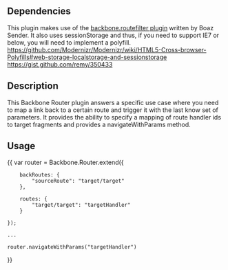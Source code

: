 ## Dependencies
This plugin makes use of the [backbone.routefilter plugin](https://github.com/boazsender/backbone.routefilter) written by Boaz Sender.  It also uses sessionStorage and thus, if you need to support IE7 or below, you will need to implement a polyfill.
https://github.com/Modernizr/Modernizr/wiki/HTML5-Cross-browser-Polyfills#web-storage-localstorage-and-sessionstorage
https://gist.github.com/remy/350433

## Description
This Backbone Router plugin answers a specific use case where you need to map a link back to a certain route and trigger it with the last know set of parameters.  It provides the ability to specify a mapping of route handler ids to target fragments and provides a navigateWithParams method.

## Usage
{{
	var router = Backbone.Router.extend({

		backRoutes: {
			"sourceRoute": "target/target"
		},

		routes: {
			"target/target": "targetHandler"
		}

	});

	...

	router.navigateWithParams("targetHandler")
}}
